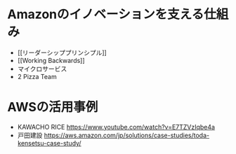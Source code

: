 # Amazonのイノベーションを支える仕組み
- [[リーダーシッププリンシプル]]
- [[Working Backwards]]
- マイクロサービス
- 2 Pizza Team

# AWSの活用事例
- KAWACHO RICE
	https://www.youtube.com/watch?v=E7TZVzIqbe4a
- 戸田建設
	https://aws.amazon.com/jp/solutions/case-studies/toda-kensetsu-case-study/

